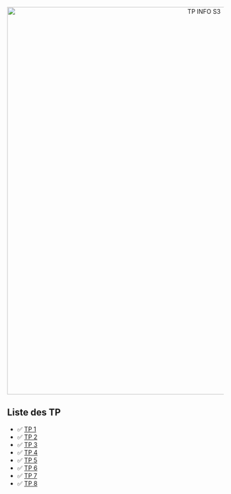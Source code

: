 <p align=center>
<a href="https://perso.liris.cnrs.fr/nicolas.pronost/UCBL/LIFAPSD/"><img src="https://cdn.discordapp.com/attachments/1079180981971472394/1156352272511537213/TP_INFO_S3.gif?ex=6514a879&is=651356f9&hm=597cd0456b198b85f60a916ab1600e4062f7445546ca9477bf5a1183eac6d6b1&" alt="TP INFO S3" style="width: 900px; height: auto;"/></a>
</p>

## Liste des TP
- ✅ [TP 1](https://perso.liris.cnrs.fr/nicolas.pronost/UCBL/LIFAPSD/TP/TP1.pdf)
- ✅ [TP 2](https://perso.liris.cnrs.fr/nicolas.pronost/UCBL/LIFAPSD/TP/TP2.pdf)
- ✅ [TP 3](https://perso.liris.cnrs.fr/nicolas.pronost/UCBL/LIFAPSD/TP/TP3.pdf)
- ✅ [TP 4](https://perso.liris.cnrs.fr/nicolas.pronost/UCBL/LIFAPSD/TP/TP4.pdf)
- ✅ [TP 5](https://perso.liris.cnrs.fr/nicolas.pronost/UCBL/LIFAPSD/TP/TP5.pdf)
- ✅ [TP 6](https://perso.liris.cnrs.fr/nicolas.pronost/UCBL/LIFAPSD/TP/TP6.pdf)
- ✅ [TP 7](https://perso.liris.cnrs.fr/nicolas.pronost/UCBL/LIFAPSD/TP/TP7.pdf)
- ✅ [TP 8](https://perso.liris.cnrs.fr/nicolas.pronost/UCBL/LIFAPSD/TP/TP8.pdf)
